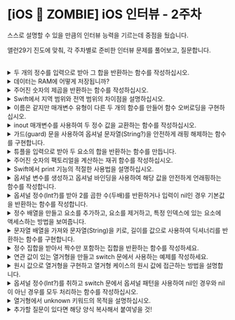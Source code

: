 # [iOS 🧟 ZOMBIE] iOS 인터뷰 - 2주차

스스로 설명할 수 있을 만큼의 인터뷰 능력을 기르는데 중점을 뒀습니다.

앨런29기 진도에 맞춰, 각 주차별로 준비한 인터뷰 문제를 풀어보고, 질문합니다.

<br>

<details>
<summary>두 개의 정수를 입력으로 받아 그 합을 반환하는 함수를 작성하십시오.</summary>

```swift
func sumTwoNumbers(_ num1: Int, _ num2: Int) -> Int {
    return num1 + num2
}
```
</details>


<details>
<summary>데이터는 RAM에 어떻게 저장됩니까?</summary>

```swift

// 프로그램이 실행되면 해당 프로그램이 RAM 에 로드되며 프로그램은 코드와 데이터로 구성되어 있음. 
// -> 프로그램이 실행되는 동안 필요한 데이터는 RAM 에서 할당된다. 이 데이터는 주로 변수, 배열, 구조체 등의 형태로 표현됨. 
// -> 주소 매핑: 각 변수나 데이터 구조는  RAM 에서 고유한 주소를 가지게 된다. 이 주소를 통해 프로그램은 해당 데이터를 읽거나 쓸 수 있음. 
// -> CPU 는 RAM 에서 데이터를 읽어와 연산을 수행하고, 프로그램이 종료되거나 데이터가 더이상 필요하지 않을 때까지 RAM 에 저장된 데이터는 프로그램에 의해 계속해서 사용된다. 
// 전원종료시 데이터는 소실된다. RAM 은 휘발성 메모리임으로 전원이 종료되면 저장된 데이터가 소멸된다. 컴퓨터 재부팅 및 종료될 때 발생한다.
```
</details>


<details>
<summary>주어진 숫자의 제곱을 반환하는 함수를 작성하십시오.</summary>

```swift
func calculateSquare(_ number: Double) -> Double {
    return number * numer
}
```
</details>


<details>
<summary>Swift에서 지역 범위와 전역 범위의 차이점을 설명하십시오.</summary>

```swift
// MARK: 선언된 위치 내 유효한 범위 - 지역범위 
func executeFunction() {
    var localValue = 42
    print(localValue)
}

localValue = 2
// Cannot find 'localValue' in scope

// MARK: 프로그램 전체에서 유효한 범위 어느 블록이나 함수에 가져다 사용 가능
let aplKey = "blahblah"
let movieURL = "https://kobis.or.kr/kobisopenapi/webservice/rest/boxoffice/searchDailyBoxOfficeList.json?key=\(apiKey)&targetDt=20240101"

let structUrl = URL(string: movieURL)!
let session = URLSession.shared

session.dataTask(with: structUrl) { data, response, error in
    if error != nil {
        print(error!.localizedDescription)
        return
    }
    
    if let safeData = data {
        let str = String(decoding: safeData, as: UTF8.self)
        print(str)
    }
}.resume()
```
</details>


<details>
<summary>이름은 같지만 매개변수 유형이 다른 두 개의 함수를 만들어 함수 오버로딩을 구현하십시오.</summary>

```swift

func displayValue(value: Int) {
    print("Integer value:", value)
}

func displayValue(value: String) {
    print("String value:", value)
}

displayValue(value: "Swift")
displayValue(value: 2)
```
</details>


<details>
<summary>inout 매개변수를 사용하여 두 정수 값을 교환하는 함수를 작성하십시오.</summary>

```swift
var winner = "A"
func change(winner: inout String, to: String) {
    winner = to
}
print(winner)
change(winner: &winner, to: "Nat")
print(winner)
```
</details>


<details>
<summary>가드(guard) 문을 사용하여 옵셔널 문자열(String?)을 안전하게 래핑 해제하는 함수를 구현합니다.</summary>

```swift
func greet(person: [String: String]) {
    guard let name = person["name"] else { return }
    
    print("Hello, \(name)!")
    
    guard let location = person["location"] else {
        print("I hope the weather is nice near you.")
        return
    }
    print("I hope the weather is nice in \(location).")
}

greet(person: ["name" : "Nat"])
//Hello, Nat!
//I hope the weather is nice near you.
greet(person: ["name": "Nat", "location": "Cupertino"])
//Hello, Nat!
//I hope the weather is nice in Cupertino.
```
</details>


<details>
<summary>튜플을 입력으로 받아 두 요소의 합을 반환하는 함수를 만듭니다.</summary>

```swift
func calculateTuples(_ inputTuples: (Int, Int)) -> Int {
    return inputTuples.0 + inputTuples.1
}
```
</details>


<details>
<summary>주어진 숫자의 팩토리얼을 계산하는 재귀 함수를 작성하십시오.</summary>

```swift
func isFactorial(_ num: Int) -> Int {
    let factorialNumber = num
    var result = 1
    for i in 1...factorialNumber {
        result *= i
    }
    return result
}

print(isFactorial(5))
```
</details>


<details>
<summary>Swift에서 print 기능의 적절한 사용법을 설명하십시오.</summary>

```swift
// 단순 문자열을 출력할 때는 print 를 사용하고, 인스턴스의 자세한 설명이 필요할 때는 dump 를 사용한다. 
// 문자열 보간법을 사용해 문자열 내 변수 또는 상수 실질적인 값을 표현하기 위해 사용
print(["cupertino": "LA", "gangNam": "Seoul"], 123, separator: "***", terminator: "\n")

// ["gangNam": "Seoul", "cupertino": "LA"]***123-

var num = 3.14
print("π: \(num)")
// π: 3.14
```
</details>


<details>
<summary>옵셔널 변수를 생성하고 옵셔널 바인딩을 사용하여 해당 값을 안전하게 언래핑하는 함수를 작성합니다.</summary>

```swift
var url: String?

func getUrlAddress(_ url: String?) {
    if let urlString = url {
        print(urlString)
    }
}

getUrlAddress("https://www.developer.apple.com")
```
</details>


<details>
<summary>옵셔널 정수(Int?)를 받아 2를 곱한 수(두배)를 반환하거나 입력이 nil인 경우 기본값을 반환하는 함수를 작성합니다.</summary>

```swift
func checkEvenOrZero(num: Int?) -> Int {
    if let unwrappedNumber = num {
        return unwrappedNumber * 2
    } else {
        return 0
    }
}
// nil 인 경우
checkEvenOrZero(num: nil)
// 정수형 타입 숫자값이 있는 경우
checkEvenOrZero(num: 10)
```
</details>


<details>
<summary>정수 배열을 만들고 요소를 추가하고, 요소를 제거하고, 특정 인덱스에 있는 요소에 액세스하는 방법을 보여줍니다.</summary>

```swift
// MARK: - 배열 더하기
var integerArray = [1, 2, 3, 4, 5, 8]

integerArray.append(10)
integerArray += [10, 8]
print(integerArray)
// "[1, 2, 3, 4, 5, 8, 10, 10, 8]\n"
integerArray.sort()
print(integerArray)
// [1, 2, 3, 4, 5, 8, 8, 10, 10]
// MARK: -  특정 인덱스에 있는 요소에 액세스

//let accessIdx = 2
let accessIdx = 10
if accessIdx < integerArray.count {
    let elementAtIdx = integerArray[accessIdx]
    print("Element at index \(accessIdx): \(elementAtIdx)")
} else {
    print("index \(accessIdx) is out of range.")
}
// Element at index 2: 3
// index 10 is out of range.

// MARK: - 배열 요소 혹은 인덱스 제거
let idxToRemove = 8
// 요소 접근해서 지우기
if let numToRemove = integerArray.firstIndex(of: idxToRemove) {
    integerArray.remove(at: numToRemove)
    print("removed element: \(idxToRemove).")
    print("Update Array: \(integerArray)")
} else {
    print("Element \(idxToRemove) not found in the array.")
}
//removed element: 8.


// 인덱스 접근해서 지우기

let indexToRemove = 7

if indexToRemove < integerArray.count {
    let removedElement = integerArray.remove(at: indexToRemove)
    print("Removed element \(removedElement) at index \(indexToRemove). Updated Array: \(integerArray)")
} else {
    print("Index \(indexToRemove) is out of bounds.")
}


//Update Array: [1, 2, 3, 4, 5, 8, 10, 10]
//Removed element 10 at index 7. Updated Array: [1, 2, 3, 4, 5, 8, 10]
```
</details>


<details>
<summary>문자열 배열을 가져와 문자열(String)을 키로, 길이를 값으로 사용하여 딕셔너리를 반환하는 함수를 구현합니다.</summary>

```swift
func getStrDictionary(strings: [String]) -> [String: Int] {
    var resultDic = [String: Int]()
    for str in strings {
        let length = str.count
        resultDic[str] = length
    }
    return resultDic
}
let stringArray = ["uikit", "swiftui", "rxswift", "combine"]
print(createDictionaryFromStrings(stringArray))
// ["rxswift": 7, "swiftui": 7, "uikit": 5, "combine": 7]
```
</details>


<details>
<summary>정수 집합을 받아서 짝수만 포함하는 집합을 반환하는 함수를 작성하세요.</summary>

```swift
func filterEvenNumbers(from even: Set<Int>) -> Set<Int> {
    let filterNums = even.filter { $0 % 2 == 0 }
    return Set(filterNums)
}

print(filterEvenNumbers(from: [1, 2, 3, 5, 6, 8, 11, 12]))
// [8, 6, 2, 12]
```
</details>


<details>
<summary>연관 값이 있는 열거형을 만들고 switch 문에서 사용하는 예제를 작성하세요.</summary>

```swift
enum Electronics {
    case iphone6(version: Double)
    case iphone11(version: Double)
    case iphone13(version: Double)
}

var deviceDescription = ""

let mobile = Electronics.iphone13(version: 16.4)

switch mobile {
case .iphone6(let version):
    deviceDescription = "iPhone 6 with iOS \(version)"
case .iphone11(let version):
    deviceDescription = "iPhone 11 with iOS \(version)"
case .iphone13(let version):
    deviceDescription = "iPhone 13 with iOS \(version)"
}

print(deviceDescription)
//iPhone 13 with iOS 16.4
```
</details>


<details>
<summary>원시 값으로 열거형을 구현하고 열거형 케이스의 원시 값에 접근하는 방법을 설명합니다.</summary>
- 원시값: 매칭되는 기본값(정수,문자열) 정해서 활용할 수 있다. 원시값을 입력안하면 자동으로 0, 1, 2 가 설정된다. 
아래 1을 처음으로 썼음으로 1부터 시작해서 7까지 원시값 호출 가능하고 호출은 아래 변수 `choiceDay` 처럼 쓰고 열거형 소괄호 rawValue 안에 정수형 숫자를 입력해 case 값을 불러온다.

```swift
enum Weekdays: Int {
    case mon = 1, tues, wed, thu, fri, sat, sun
}

var choiceDay = Weekdays(rawValue: 2)
```
</details>


<details>
<summary>옵셔널 정수(Int?)를 취하고 switch 문에서 옵셔널 패턴을 사용하여 nil인 경우와 nil이 아닌 경우를 모두 처리하는 함수를 작성하십시오.</summary>

```swift
func processOptionalInteger(_ optionalInteger: Int?) {
    switch optionalInteger {
    case nil:
        print("입력된 값은 nil입니다.")
    case let someValue?:
        print("입력된 값은 \(someValue)입니다.")
    }
}

// 예제 사용
processOptionalInteger(nil)
processOptionalInteger(42)


```
</details>


<details>
<summary>열거형에서 unknown 키워드의 목적을 설명하십시오.</summary>

```swift
// unknown 이라는 키워는 Swift 에서 미리 정의된 값을 가지는 
// 열거형을 선언해 그 외의  값에 대한 처리를 unknow 또는 default 에서 처리
// 모든 열거형의 케이스를 다루지 않았다고 경고로 알려주어 개발자의 실수 가능성을 컴파일 시점에 알려줌
```
</details>



<details>
<summary>추가할 질문이 있다면 해당 양식 복사해서 붙여넣을 것!</summary>

```swift
//답변
```
</details>

